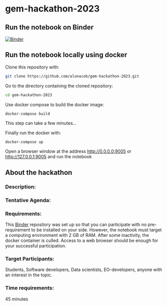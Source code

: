 # gem-hackathon-2023


## Run the notebook on Binder

[![Binder](https://mybinder.org/badge_logo.svg)](https://mybinder.org/v2/gh/alunacob/gem-hackathon-2023/main?urlpath=lab)

## Run the notebook locally using docker

Clone this repository with:

```bash
git clone https://github.com/alunacob/gem-hackathon-2023.git
```

Go to the directory containing the cloned repository:

```bash
cd gem-hackathon-2023
```

Use docker compose to build the docker image:

```bash
docker-compose build
```

This step can take a few minutes...

Finally run the docker with:

```
docker-compose up
```

Open a browser window at the address http://0.0.0.0:9005 or http://127.0.0.1:9005 and run the notebook

## About the hackathon

 ### Description: 

 
 ### Tentative Agenda:
     

 
 
 ### Requirements: 
 This [Binder](https://mybinder.readthedocs.io/en/latest/introduction.html#what-is-a-binder) repository was set up so that you can participate with no pre-requirement to be installed on your side.
 However, the notebook must target a computing environment with 2 GB of RAM. After some inactivity, the docker container is culled. Access to a web browser should be enough for your successful participation.
 
 ### Target Participants: 
 Students, Software developers, Data scientists, EO-developers, anyone with an interest in the topic.
 
 ### Time requirements: 
 
 45 minutes
